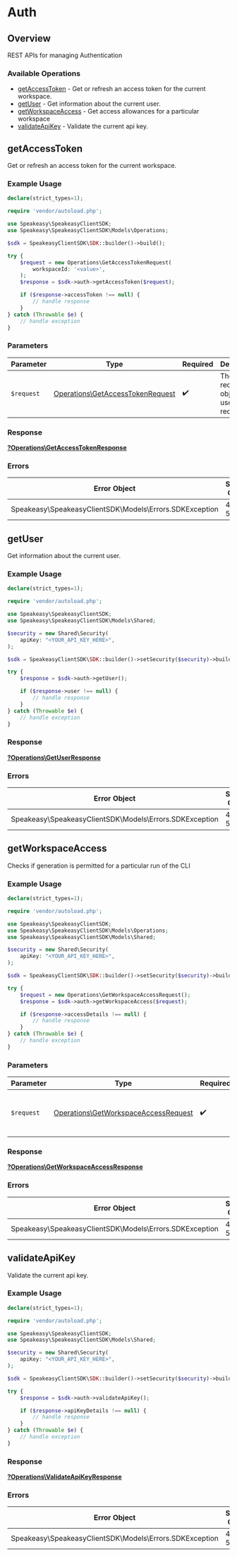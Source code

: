 # Auth

## Overview

REST APIs for managing Authentication

### Available Operations

* [getAccessToken](#getaccesstoken) - Get or refresh an access token for the current workspace.
* [getUser](#getuser) - Get information about the current user.
* [getWorkspaceAccess](#getworkspaceaccess) - Get access allowances for a particular workspace
* [validateApiKey](#validateapikey) - Validate the current api key.

## getAccessToken

Get or refresh an access token for the current workspace.

### Example Usage

```php
declare(strict_types=1);

require 'vendor/autoload.php';

use Speakeasy\SpeakeasyClientSDK;
use Speakeasy\SpeakeasyClientSDK\Models\Operations;

$sdk = SpeakeasyClientSDK\SDK::builder()->build();

try {
    $request = new Operations\GetAccessTokenRequest(
        workspaceId: '<value>',
    );
    $response = $sdk->auth->getAccessToken($request);

    if ($response->accessToken !== null) {
        // handle response
    }
} catch (Throwable $e) {
    // handle exception
}
```

### Parameters

| Parameter                                                                            | Type                                                                                 | Required                                                                             | Description                                                                          |
| ------------------------------------------------------------------------------------ | ------------------------------------------------------------------------------------ | ------------------------------------------------------------------------------------ | ------------------------------------------------------------------------------------ |
| `$request`                                                                           | [Operations\GetAccessTokenRequest](../../Models/Operations/GetAccessTokenRequest.md) | :heavy_check_mark:                                                                   | The request object to use for the request.                                           |

### Response

**[?Operations\GetAccessTokenResponse](../../Models/Operations/GetAccessTokenResponse.md)**

### Errors

| Error Object                                            | Status Code                                             | Content Type                                            |
| ------------------------------------------------------- | ------------------------------------------------------- | ------------------------------------------------------- |
| Speakeasy\SpeakeasyClientSDK\Models\Errors.SDKException | 4xx-5xx                                                 | */*                                                     |


## getUser

Get information about the current user.

### Example Usage

```php
declare(strict_types=1);

require 'vendor/autoload.php';

use Speakeasy\SpeakeasyClientSDK;
use Speakeasy\SpeakeasyClientSDK\Models\Shared;

$security = new Shared\Security(
    apiKey: "<YOUR_API_KEY_HERE>",
);

$sdk = SpeakeasyClientSDK\SDK::builder()->setSecurity($security)->build();

try {
    $response = $sdk->auth->getUser();

    if ($response->user !== null) {
        // handle response
    }
} catch (Throwable $e) {
    // handle exception
}
```

### Response

**[?Operations\GetUserResponse](../../Models/Operations/GetUserResponse.md)**

### Errors

| Error Object                                            | Status Code                                             | Content Type                                            |
| ------------------------------------------------------- | ------------------------------------------------------- | ------------------------------------------------------- |
| Speakeasy\SpeakeasyClientSDK\Models\Errors.SDKException | 4xx-5xx                                                 | */*                                                     |


## getWorkspaceAccess

Checks if generation is permitted for a particular run of the CLI

### Example Usage

```php
declare(strict_types=1);

require 'vendor/autoload.php';

use Speakeasy\SpeakeasyClientSDK;
use Speakeasy\SpeakeasyClientSDK\Models\Operations;
use Speakeasy\SpeakeasyClientSDK\Models\Shared;

$security = new Shared\Security(
    apiKey: "<YOUR_API_KEY_HERE>",
);

$sdk = SpeakeasyClientSDK\SDK::builder()->setSecurity($security)->build();

try {
    $request = new Operations\GetWorkspaceAccessRequest();
    $response = $sdk->auth->getWorkspaceAccess($request);

    if ($response->accessDetails !== null) {
        // handle response
    }
} catch (Throwable $e) {
    // handle exception
}
```

### Parameters

| Parameter                                                                                    | Type                                                                                         | Required                                                                                     | Description                                                                                  |
| -------------------------------------------------------------------------------------------- | -------------------------------------------------------------------------------------------- | -------------------------------------------------------------------------------------------- | -------------------------------------------------------------------------------------------- |
| `$request`                                                                                   | [Operations\GetWorkspaceAccessRequest](../../Models/Operations/GetWorkspaceAccessRequest.md) | :heavy_check_mark:                                                                           | The request object to use for the request.                                                   |

### Response

**[?Operations\GetWorkspaceAccessResponse](../../Models/Operations/GetWorkspaceAccessResponse.md)**

### Errors

| Error Object                                            | Status Code                                             | Content Type                                            |
| ------------------------------------------------------- | ------------------------------------------------------- | ------------------------------------------------------- |
| Speakeasy\SpeakeasyClientSDK\Models\Errors.SDKException | 4xx-5xx                                                 | */*                                                     |


## validateApiKey

Validate the current api key.

### Example Usage

```php
declare(strict_types=1);

require 'vendor/autoload.php';

use Speakeasy\SpeakeasyClientSDK;
use Speakeasy\SpeakeasyClientSDK\Models\Shared;

$security = new Shared\Security(
    apiKey: "<YOUR_API_KEY_HERE>",
);

$sdk = SpeakeasyClientSDK\SDK::builder()->setSecurity($security)->build();

try {
    $response = $sdk->auth->validateApiKey();

    if ($response->apiKeyDetails !== null) {
        // handle response
    }
} catch (Throwable $e) {
    // handle exception
}
```

### Response

**[?Operations\ValidateApiKeyResponse](../../Models/Operations/ValidateApiKeyResponse.md)**

### Errors

| Error Object                                            | Status Code                                             | Content Type                                            |
| ------------------------------------------------------- | ------------------------------------------------------- | ------------------------------------------------------- |
| Speakeasy\SpeakeasyClientSDK\Models\Errors.SDKException | 4xx-5xx                                                 | */*                                                     |
